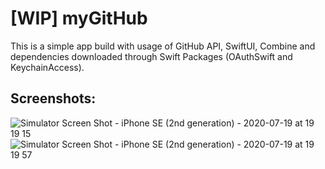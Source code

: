 # [WIP] myGitHub

This is a simple app build with usage of GitHub API, SwiftUI, Combine and dependencies downloaded through Swift Packages (OAuthSwift and KeychainAccess).

## Screenshots:

![Simulator Screen Shot - iPhone SE (2nd generation) - 2020-07-19 at 19 19 15](https://user-images.githubusercontent.com/68461077/87881262-6c0bb380-c9f8-11ea-8fdf-202c3bd4c5e5.png)
![Simulator Screen Shot - iPhone SE (2nd generation) - 2020-07-19 at 19 19 57](https://user-images.githubusercontent.com/68461077/87881264-6d3ce080-c9f8-11ea-8a65-40fa45ac1822.png)
